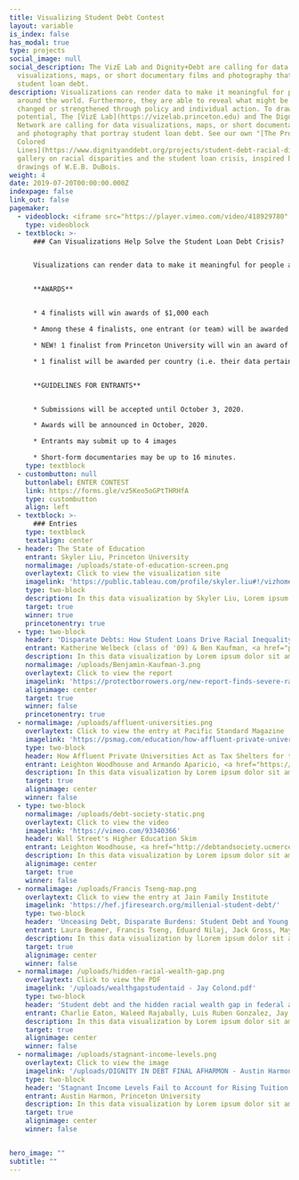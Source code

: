 ```yaml
---
title: Visualizing Student Debt Contest
layout: variable
is_index: false
has_modal: true
type: projects
social_image: null
social_description: The VizE Lab and Dignity+Debt are calling for data
  visualizations, maps, or short documentary films and photography that portray
  student loan debt.
description: Visualizations can render data to make it meaningful for people
  around the world. Furthermore, they are able to reveal what might be either
  changed or strengthened through policy and individual action. To draw on this
  potential, The [VizE Lab](https://vizelab.princeton.edu) and The Dignity+Debt
  Network are calling for data visualizations, maps, or short documentary films
  and photography that portray student loan debt. See our own "[The Problem of
  Colored
  Lines](https://www.dignityanddebt.org/projects/student-debt-racial-disparities/)"
  gallery on racial disparities and the student loan crisis, inspired by the
  drawings of W.E.B. DuBois.
weight: 4
date: 2019-07-20T00:00:00.000Z
indexpage: false
link_out: false
pagemaker: 
  - videoblock: <iframe src="https://player.vimeo.com/video/418929780" width="640" height="468" frameborder="0" allow="autoplay; fullscreen" allowfullscreen></iframe>
    type: videoblock
  - textblock: >-
      ### Can Visualizations Help Solve the Student Loan Debt Crisis?


      Visualizations can render data to make it meaningful for people around the world. Furthermore, they are able to reveal what might be either changed or strengthened through policy and individual action. To draw on this potential, The [VizE Lab](https://vizelab.princeton.edu) and The Dignity+Debt Network are calling for data visualizations, maps, or short documentary films and photography that portray student loan debt. See our own "[The Problem of Colored Lines](https://www.dignityanddebt.org/projects/student-debt-racial-disparities/)" gallery on racial disparities and the student loan crisis, inspired by the drawings of W.E.B. DuBois.


      **AWARDS**


      * 4 finalists will win awards of $1,000 each

      * Among these 4 finalists, one entrant (or team) will be awarded an additional $1,000 by lottery

      * NEW! 1 finalist from Princeton University will win an award of $1,000 

      * 1 finalist will be awarded per country (i.e. their data pertains to a single country or a unique set of countries, not the nationality of the Entrant or team)


      **GUIDELINES FOR ENTRANTS**


      * Submissions will be accepted until October 3, 2020.

      * Awards will be announced in October, 2020.

      * Entrants may submit up to 4 images

      * Short-form documentaries may be up to 16 minutes.
    type: textblock
  - custombutton: null
    buttonlabel: ENTER CONTEST
    link: https://forms.gle/vz5Keo5oGPtTHRHfA
    type: custombutton
    align: left
  - textblock: >- 
      ### Entries
    type: textblock
    textalign: center   
  - header: The State of Education
    entrant: Skyler Liu, Princeton University
    normalimage: /uploads/state-of-education-screen.png
    overlaytext: Click to view the visualization site
    imagelink: 'https://public.tableau.com/profile/skyler.liu#!/vizhome/TheStateofEducation/TheStateofEducation'
    type: two-block
    description: In this data visualization by Skyler Liu, Lorem ipsum dolor sit amet, consectetur adipiscing elit. In dictum tellus consequat, dignissim lorem a, feugiat erat. Quisque molestie orci ac nunc elementum, in tempor metus aliquam. Morbi lobortis rhoncus tristique. Maecenas feugiat hendrerit erat, id iaculis nunc laoreet id. Proin non nisi malesuada, scelerisque sem sed, faucibus lectus.
    target: true
    winner: true
    princetonentry: true
  - type: two-block
    header: 'Disparate Debts: How Student Loans Drive Racial Inequality Across American Cities'
    entrant: Katherine Welbeck (class of '09) & Ben Kaufman, <a href="protectborrowers.org">Student Borrower Protection Center</a>
    description: In this data visualization by Lorem ipsum dolor sit amet, consectetur adipiscing elit. In dictum tellus consequat, dignissim lorem a, feugiat erat. Quisque molestie orci ac nunc elementum, in tempor metus aliquam. Morbi lobortis rhoncus tristique. Maecenas feugiat hendrerit erat, id iaculis nunc laoreet id. Proin non nisi malesuada, scelerisque sem sed, faucibus lectus.
    normalimage: /uploads/Benjamin-Kaufman-3.png
    overlaytext: Click to view the report
    imagelink: 'https://protectborrowers.org/new-report-finds-severe-racial-disparities-for-student-loan-borrowers-across-american-cities/'
    alignimage: center
    target: true
    winner: false
    princetonentry: true
  - normalimage: /uploads/affluent-universities.png
    overlaytext: Click to view the entry at Pacific Standard Magazine
    imagelink: 'https://psmag.com/education/how-affluent-private-universities-act-as-tax-shelters-for-the-rich'
    type: two-block
    header: How Affluent Private Universities Act as Tax Shelters for the Rich
    entrant: Leighton Woodhouse and Armando Aparicio, <a href="https://weareadamant.org">Adamant Media</a> and <a href="http://debtandsociety.ucmerced.edu">Debt & Society at UC Merced</a>
    description: In this data visualization by Lorem ipsum dolor sit amet, consectetur adipiscing elit. In dictum tellus consequat, dignissim lorem a, feugiat erat. Quisque molestie orci ac nunc elementum, in tempor metus aliquam. Morbi lobortis rhoncus tristique. Maecenas feugiat hendrerit erat, id iaculis nunc laoreet id. Proin non nisi malesuada, scelerisque sem sed, faucibus lectus.
    target: true
    alignimage: center   
    winner: false
  - type: two-block
    normalimage: /uploads/debt-society-static.png
    overlaytext: Click to view the video
    imagelink: 'https://vimeo.com/93340366'
    header: Wall Street's Higher Education Skim
    entrant: Leighton Woodhouse, <a href="http://debtandsociety.ucmerced.edu">Debt & Society at UC Merced</a> and <a href="https://weareadamant.org">Adamant Media</a>
    description: In this data visualization by Lorem ipsum dolor sit amet, consectetur adipiscing elit. In dictum tellus consequat, dignissim lorem a, feugiat erat. Quisque molestie orci ac nunc elementum, in tempor metus aliquam. Morbi lobortis rhoncus tristique. Maecenas feugiat hendrerit erat, id iaculis nunc laoreet id. Proin non nisi malesuada, scelerisque sem sed, faucibus lectus.
    alignimage: center
    target: true
    winner: false
  - normalimage: /uploads/Francis Tseng-map.png
    overlaytext: Click to view the entry at Jain Family Institute
    imagelink: 'https://hef.jfiresearch.org/millenial-student-debt/'
    type: two-block
    header: 'Unceasing Debt, Disparate Burdens: Student Debt and Young America'
    entrant: Laura Beamer, Francis Tseng, Eduard Nilaj, Jack Gross, Maya Adereth, and Marshall Steinbaum, Jain Family Institute
    description: In this data visualization by lLorem ipsum dolor sit amet, consectetur adipiscing elit. In dictum tellus consequat, dignissim lorem a, feugiat erat. Quisque molestie orci ac nunc elementum, in tempor metus aliquam. Morbi lobortis rhoncus tristique. Maecenas feugiat hendrerit erat, id iaculis nunc laoreet id. Proin non nisi malesuada, scelerisque sem sed, faucibus lectus.
    target: true
    alignimage: center
    winner: false
  - normalimage: /uploads/hidden-racial-wealth-gap.png
    overlaytext: Click to view the PDF
    imagelink: '/uploads/wealthgapstudentaid - Jay Colond.pdf'
    type: two-block
    header: 'Student debt and the hidden racial wealth gap in federal aid formulas'
    entrant: Charlie Eaton, Waleed Rajabally, Luis Ruben Gonzalez, Jay Colond, UC Merced
    description: In this data visualization by Lorem ipsum dolor sit amet, consectetur adipiscing elit. In dictum tellus consequat, dignissim lorem a, feugiat erat. Quisque molestie orci ac nunc elementum, in tempor metus aliquam. Morbi lobortis rhoncus tristique. Maecenas feugiat hendrerit erat, id iaculis nunc laoreet id. Proin non nisi malesuada, scelerisque sem sed, faucibus lectus.
    target: true
    alignimage: center 
    winner: false
  - normalimage: /uploads/stagnant-income-levels.png
    overlaytext: Click to view the image
    imagelink: '/uploads/DIGNITY IN DEBT FINAL AFHARMON - Austin Harmon.jpg'
    type: two-block
    header: 'Stagnant Income Levels Fail to Account for Rising Tuition Prices'
    entrant: Austin Harmon, Princeton University
    description: In this data visualization by Lorem ipsum dolor sit amet, consectetur adipiscing elit. In dictum tellus consequat, dignissim lorem a, feugiat erat. Quisque molestie orci ac nunc elementum, in tempor metus aliquam. Morbi lobortis rhoncus tristique. Maecenas feugiat hendrerit erat, id iaculis nunc laoreet id. Proin non nisi malesuada, scelerisque sem sed, faucibus lectus.
    target: true
    alignimage: center 
    winner: false       


hero_image: ""
subtitle: ""
---
```

